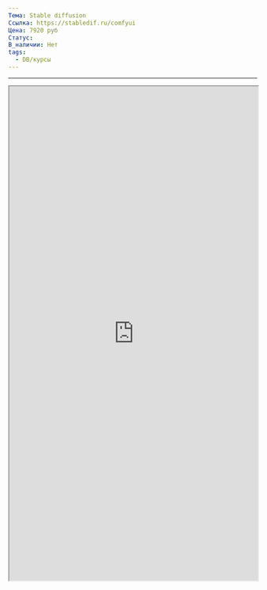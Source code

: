 ```yaml
---
Тема: Stable diffusion
Ссылка: https://stabledif.ru/comfyui
Цена: 7920 руб
Статус: 
В_наличии: Нет
tags:
  - DB/курсы
---
```

---


<iframe width="100%" height="1000" src="https://stabledif.ru/comfyui"></iframe>

